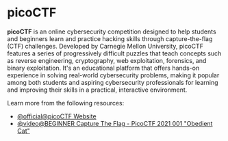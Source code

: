 # picoCTF

**picoCTF** is an online cybersecurity competition designed to help students and beginners learn and practice hacking skills through capture-the-flag (CTF) challenges. Developed by Carnegie Mellon University, picoCTF features a series of progressively difficult puzzles that teach concepts such as reverse engineering, cryptography, web exploitation, forensics, and binary exploitation. It's an educational platform that offers hands-on experience in solving real-world cybersecurity problems, making it popular among both students and aspiring cybersecurity professionals for learning and improving their skills in a practical, interactive environment.

Learn more from the following resources:

- [@official@picoCTF Website](https://picoctf.org/)
- [@video@BEGINNER Capture The Flag - PicoCTF 2021 001 "Obedient Cat"](https://www.youtube.com/watch?v=P07NH5F-t3s)
